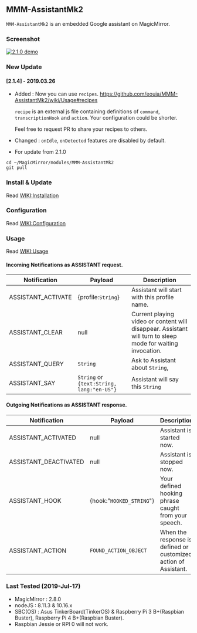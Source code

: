## MMM-AssistantMk2
`MMM-AssistantMk2` is an embedded Google assistant on MagicMirror.

### Screenshot
[![2.1.0 demo](https://img.youtube.com/vi/7yI_9NfhpwI/1.jpg)](https://youtu.be/7yI_9NfhpwI)

### New Update
#### [2.1.4] - 2019.03.26
- Added : Now you can use `recipes`. https://github.com/eouia/MMM-AssistantMk2/wiki/Usage#recipes
    
  `recipe` is an external js file containing definitions of `command`, `transcriptionHook` and `action`. Your configuration could be shorter.
  
  Feel free to request PR to share your recipes to others.
- Changed : `onIdle`, `onDetected` features are disabled by default.

- For update from 2.1.0
```
cd ~/MagicMirror/modules/MMM-AssistantMk2
git pull
```

### Install & Update
Read [WIKI:Installation](https://github.com/eouia/MMM-AssistantMk2/wiki/Installation)

### Configuration
Read [WIKI:Configuration](https://github.com/eouia/MMM-AssistantMk2/wiki/Configuration)

### Usage
Read [WIKI:Usage](https://github.com/eouia/MMM-AssistantMk2/wiki/Usage)


#### Incoming Notifications as ASSISTANT request.
|Notification|Payload|Description|
|---|---|---|
|ASSISTANT_ACTIVATE|{profile:`String`}|Assistant will start with this profile name.
|ASSISTANT_CLEAR|null|Current playing video or content will disappear. Assistant will turn to sleep mode for waiting invocation.
|ASSISTANT_QUERY| `String` | Ask to Assistant about `String`,
|ASSISTANT_SAY| `String` or `{text:String, lang:"en-US"}` | Assistant will say this `String`

#### Outgoing Notifications as ASSISTANT response.
|Notification|Payload|Description|
|---|---|---|
|ASSISTANT_ACTIVATED|null|Assistant is started now.
|ASSISTANT_DEACTIVATED|null|Assistant is stopped now.
|ASSISTANT_HOOK|{hook:"`HOOKED_STRING`"}|Your defined hooking phrase caught from your speech.
|ASSISTANT_ACTION|`FOUND_ACTION_OBJECT`|When the response is defined or customized action of Assistant.


### Last Tested (2019-Jul-17)
- MagicMirror : 2.8.0
- nodeJS : 8.11.3 & 10.16.x
- SBC(OS) : Asus TinkerBoard(TinkerOS) & Raspberry Pi 3 B+(Raspbian Buster), Raspberry Pi 4 B+(Raspbian Buster).
- Raspbian Jessie or RPI 0 will not work.
